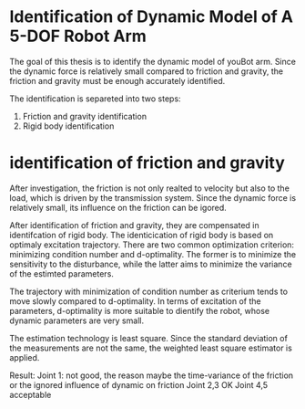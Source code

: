 # Identification of Dynamic Model of A 5-DOF Robot Arm
The goal of this thesis is to identify the dynamic model of youBot arm. Since the dynamic force is relatively small compared to friction and gravity, the friction and gravity must be enough accurately identified. 

The identification is separeted into two steps:
1. Friction and gravity identification
2. Rigid body identification

# identification of friction and gravity
After investigation, the friction is not only realted to velocity but also to the load, which is driven by the transmission system. 
Since the dynamic force is relatively small, its influence on the friction can be igored. 

After identification of friction and gravity, they are compensated in identifcation of rigid body. The identicication of rigid body is based on optimaly excitation trajectory. There are two common optimization criterion: minimizing condition number and d-optimality. The former is to minimize the sensitivity to the disturbance, while the latter aims to minimize the variance of the estimted parameters. 

The trajectory with minimization of condition number as criterium tends to move slowly compared to d-optimality. In terms of excitation of the parameters, d-optimality is more suitable to dientify the robot, whose dynamic parameters are very small. 

The estimation technology is least square. Since the standard deviation of the measurements are not the same, the weighted least square estimator is applied. 

Result: Joint 1: not good, the reason maybe the time-variance of the friction or the ignored influence of dynamic on friction
        Joint 2,3 OK
        Joint 4,5 acceptable
